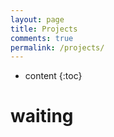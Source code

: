```yaml
---
layout: page
title: Projects
comments: true
permalink: /projects/
---
```


* content
{:toc}


# waiting
